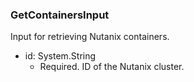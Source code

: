### GetContainersInput
Input for retrieving Nutanix containers.

- id: System.String
  - Required. ID of the Nutanix cluster.
